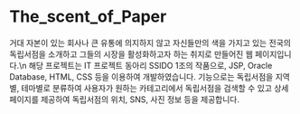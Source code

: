 # The_scent_of_Paper
거대 자본이 있는 회사나 큰 유통에 의지하지 않고 자신들만의 색을 가지고 있는 전국의 독립서점을 소개하고 그들의 시장을 활성화하고자 하는 취지로 만들어진 웹 페이지입니다.\n
해당 프로젝트는 IT 프로젝트 동아리 SSIDO 1조의 작품으로, JSP, Oracle Database, HTML, CSS 등을 이용하여 개발하였습니다.
기능으로는 독립서점을 지역별, 테마별로 분류하여 사용자가 원하는 카테고리에서 독립서점을 검색할 수 있고 상세페이지를 제공하여 독립서점의 위치, SNS, 사진 정보 등을 제공합니다. 


